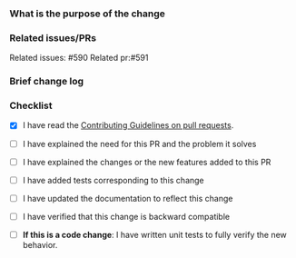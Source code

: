 <!--
Thank you for sending the PR! We appreciate you spending the time to work on these changes.
Happy contributing!
-->

### What is the purpose of the change



### Related issues/PRs

Related issues: #590
Related pr:#591


### Brief change log



### Checklist

- [x] I have read the [Contributing Guidelines on pull requests](https://github.com/facebook/docusaurus/blob/main/CONTRIBUTING.md#pull-requests).
- [ ] I have explained the need for this PR and the problem it solves
- [ ] I have explained the changes or the new features added to this PR
- [ ] I have added tests corresponding to this change
- [ ] I have updated the documentation to reflect this change
- [ ] I have verified that this change is backward compatible 
- [ ] **If this is a code change**: I have written unit tests to fully verify the new behavior.




